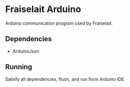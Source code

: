 # Fraiselait Arduino

Arduino communication program used by Fraiselait.

## Dependencies

- ArduinoJson

## Running

Satisfy all dependencies, flush, and run from Arduino IDE.
